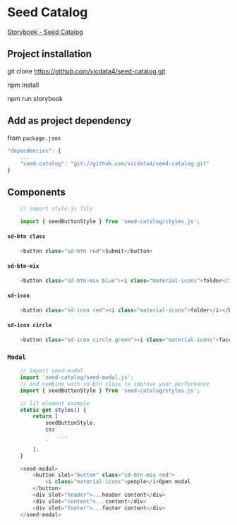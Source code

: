 # Seed Catalog

[Storybook - Seed Catalog](https://seed-catalog.web.app)

## Project installation

git clone https://github.com/vicdata4/seed-catalog.git

npm install

npm run storybook

##  Add as project dependency

from `package.json`

```js
"dependencies": {
    ...
    "seed-catalog": "git://github.com/vicdata4/seed-catalog.git"
}
```

## Components

```js
    // import style.js file

    import { seedButtonStyle } from 'seed-catalog/styles.js';
```

#### `sd-btn class`
```js
    <button class="sd-btn red">Submit</button>
```
#### `sd-btn-mix`
```js
    <button class="sd-btn-mix blue"><i class="material-icons">folder</i>Folder</button>
```
#### `sd-icon`

```js
    <button class="sd-icon red"><i class="material-icons">folder</i></button>
```
#### `sd-icon circle`
```js
    <button class="sd-icon circle green"><i class="material-icons">face</i></button>
```
### `Modal`

```js
    // import seed-modal
    import 'seed-catalog/seed-modal.js';
    // and combine with sd-btn class to improve your performance
    import { seedButtonStyle } from 'seed-catalog/styles.js';

    // lit element example
    static get styles() {
        return [
            seedButtonStyle,
            css`
                ...
            `
        ];
    }

    <seed-modal>
        <button slot="button" class="sd-btn-mix red">
            <i class="material-icons">people</i>Open modal
        </button>
        <div slot="header">...header content</div>
        <div slot="content">...content</div>
        <div slot="footer">...footer content</div> 
    </seed-modal>
```

